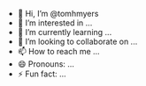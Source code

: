 - 👋 Hi, I’m @tomhmyers
- 👀 I’m interested in ...
- 🌱 I’m currently learning ...
- 💞️ I’m looking to collaborate on ...
- 📫 How to reach me ...
- 😄 Pronouns: ...
- ⚡ Fun fact: ...

<!---
tomhmyers/tomhmyers is a ✨ special ✨ repository because its `README.md` (this file) appears on your GitHub profile.
You can click the Preview link to take a look at your changes.
--->
